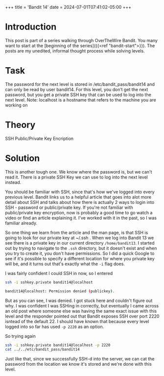+++
title = 'Bandit 14'
date = 2024-07-01T07:41:02-05:00
+++

# Introduction

This post is part of a series walking through OverTheWire Bandit. You many want to start at the [beginning of the series]({{<ref "bandit-start">}}). The posts are my unedited, informal thought process while solving levels.

# Task

The password for the next level is stored in /etc/bandit_pass/bandit14 and can only be read by user bandit14. For this level, you don’t get the next password, but you get a private SSH key that can be used to log into the next level. Note: localhost is a hostname that refers to the machine you are working on

# Theory

SSH
Public/Private Key Encription

# Solution

This is another tough one. We know where the password is, but we can't read it. There is a private SSH Key we can use to log into the next level instead.

You should be familiar with SSH, since that's how we've logged into every previous level. Bandit links us to a helpful article that goes into alot more detail about SSH and talks about how there is actually 2 ways to login into SSH - password or public/private key. If you're not familiar with public/private key encryption, now is probably a good time to go watch a video or find an article explaining it. I've worked with it in the past, so I was familiar already.

So one thing we learn from the article and the man page, is that SSH is going to look for our private key at ~/.ssh . When we log into Bandit 13 we see there is a private key in our current directory `/home/bandit13`. I started out by trying to navigate to the `.ssh` directory, but it doesn't exist and when you try to create it, you don't have permissions. So I did a quick Google to see if it's possible to specify a different location for where you private key will be, and it turns out that's exactly what the `-i` flag does.

I was fairly confident I could SSH in now, so I entered

```bash
ssh -i sshkey.private bandit14@localhost

bandit14@localhost: Permission denied (publickey).
```

But as you can see, I was denied. I got stuck here and couldn't figure out why. I was confident I was SSHing in correctly, but eventually I came across an old post where someone else was having the same exact issue with this level and the responder pointed out that Bandit exposes SSH over port 2220 isntead of the default 22. I should have known that because every level logged into so far has used `-p 2220` as an option.

So trying again

```bash
ssh -i sshkey.private bandit14@localhost -p 2220
cat ../../etc/bandit_pass/bandit14
```

Just like that, since we successfully SSH-d into the server, we can cat the password from the location we know it's stored and we're done with this level.
